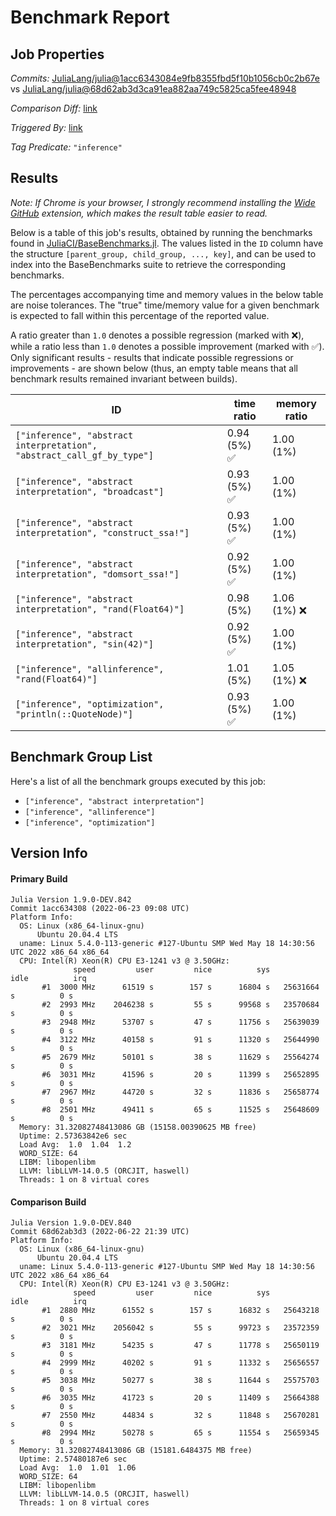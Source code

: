 # Benchmark Report

## Job Properties

*Commits:* [JuliaLang/julia@1acc6343084e9fb8355fbd5f10b1056cb0c2b67e](https://github.com/JuliaLang/julia/commit/1acc6343084e9fb8355fbd5f10b1056cb0c2b67e) vs [JuliaLang/julia@68d62ab3d3ca91ea882aa749c5825ca5fee48948](https://github.com/JuliaLang/julia/commit/68d62ab3d3ca91ea882aa749c5825ca5fee48948)

*Comparison Diff:* [link](https://github.com/JuliaLang/julia/compare/68d62ab3d3ca91ea882aa749c5825ca5fee48948..1acc6343084e9fb8355fbd5f10b1056cb0c2b67e)

*Triggered By:* [link](https://github.com/JuliaLang/julia/pull/45790)

*Tag Predicate:* `"inference"`

## Results

*Note: If Chrome is your browser, I strongly recommend installing the [Wide GitHub](https://chrome.google.com/webstore/detail/wide-github/kaalofacklcidaampbokdplbklpeldpj?hl=en)
extension, which makes the result table easier to read.*

Below is a table of this job's results, obtained by running the benchmarks found in
[JuliaCI/BaseBenchmarks.jl](https://github.com/JuliaCI/BaseBenchmarks.jl). The values
listed in the `ID` column have the structure `[parent_group, child_group, ..., key]`,
and can be used to index into the BaseBenchmarks suite to retrieve the corresponding
benchmarks.

The percentages accompanying time and memory values in the below table are noise tolerances. The "true"
time/memory value for a given benchmark is expected to fall within this percentage of the reported value.

A ratio greater than `1.0` denotes a possible regression (marked with :x:), while a ratio less
than `1.0` denotes a possible improvement (marked with :white_check_mark:). Only significant results - results
that indicate possible regressions or improvements - are shown below (thus, an empty table means that all
benchmark results remained invariant between builds).

| ID | time ratio | memory ratio |
|----|------------|--------------|
| `["inference", "abstract interpretation", "abstract_call_gf_by_type"]` | 0.94 (5%) :white_check_mark: | 1.00 (1%)  |
| `["inference", "abstract interpretation", "broadcast"]` | 0.93 (5%) :white_check_mark: | 1.00 (1%)  |
| `["inference", "abstract interpretation", "construct_ssa!"]` | 0.93 (5%) :white_check_mark: | 1.00 (1%)  |
| `["inference", "abstract interpretation", "domsort_ssa!"]` | 0.92 (5%) :white_check_mark: | 1.00 (1%)  |
| `["inference", "abstract interpretation", "rand(Float64)"]` | 0.98 (5%)  | 1.06 (1%) :x: |
| `["inference", "abstract interpretation", "sin(42)"]` | 0.92 (5%) :white_check_mark: | 1.00 (1%)  |
| `["inference", "allinference", "rand(Float64)"]` | 1.01 (5%)  | 1.05 (1%) :x: |
| `["inference", "optimization", "println(::QuoteNode)"]` | 0.93 (5%) :white_check_mark: | 1.00 (1%)  |

## Benchmark Group List

Here's a list of all the benchmark groups executed by this job:

- `["inference", "abstract interpretation"]`
- `["inference", "allinference"]`
- `["inference", "optimization"]`

## Version Info

#### Primary Build

```
Julia Version 1.9.0-DEV.842
Commit 1acc634308 (2022-06-23 09:08 UTC)
Platform Info:
  OS: Linux (x86_64-linux-gnu)
      Ubuntu 20.04.4 LTS
  uname: Linux 5.4.0-113-generic #127-Ubuntu SMP Wed May 18 14:30:56 UTC 2022 x86_64 x86_64
  CPU: Intel(R) Xeon(R) CPU E3-1241 v3 @ 3.50GHz: 
              speed         user         nice          sys         idle          irq
       #1  3000 MHz      61519 s        157 s      16804 s   25631664 s          0 s
       #2  2993 MHz    2046238 s         55 s      99568 s   23570684 s          0 s
       #3  2948 MHz      53707 s         47 s      11756 s   25639039 s          0 s
       #4  3122 MHz      40158 s         91 s      11320 s   25644990 s          0 s
       #5  2679 MHz      50101 s         38 s      11629 s   25564274 s          0 s
       #6  3031 MHz      41596 s         20 s      11399 s   25652895 s          0 s
       #7  2967 MHz      44720 s         32 s      11836 s   25658774 s          0 s
       #8  2501 MHz      49411 s         65 s      11525 s   25648609 s          0 s
  Memory: 31.32082748413086 GB (15158.00390625 MB free)
  Uptime: 2.57363842e6 sec
  Load Avg:  1.0  1.04  1.2
  WORD_SIZE: 64
  LIBM: libopenlibm
  LLVM: libLLVM-14.0.5 (ORCJIT, haswell)
  Threads: 1 on 8 virtual cores

```

#### Comparison Build

```
Julia Version 1.9.0-DEV.840
Commit 68d62ab3d3 (2022-06-22 21:39 UTC)
Platform Info:
  OS: Linux (x86_64-linux-gnu)
      Ubuntu 20.04.4 LTS
  uname: Linux 5.4.0-113-generic #127-Ubuntu SMP Wed May 18 14:30:56 UTC 2022 x86_64 x86_64
  CPU: Intel(R) Xeon(R) CPU E3-1241 v3 @ 3.50GHz: 
              speed         user         nice          sys         idle          irq
       #1  2880 MHz      61552 s        157 s      16832 s   25643218 s          0 s
       #2  3021 MHz    2056042 s         55 s      99723 s   23572359 s          0 s
       #3  3181 MHz      54235 s         47 s      11778 s   25650119 s          0 s
       #4  2999 MHz      40202 s         91 s      11332 s   25656557 s          0 s
       #5  3038 MHz      50277 s         38 s      11644 s   25575703 s          0 s
       #6  3035 MHz      41723 s         20 s      11409 s   25664388 s          0 s
       #7  2550 MHz      44834 s         32 s      11848 s   25670281 s          0 s
       #8  2994 MHz      50278 s         65 s      11554 s   25659345 s          0 s
  Memory: 31.32082748413086 GB (15181.6484375 MB free)
  Uptime: 2.57480187e6 sec
  Load Avg:  1.0  1.01  1.06
  WORD_SIZE: 64
  LIBM: libopenlibm
  LLVM: libLLVM-14.0.5 (ORCJIT, haswell)
  Threads: 1 on 8 virtual cores

```
